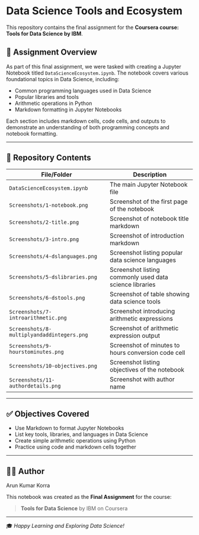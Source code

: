 # Data Science Tools and Ecosystem

This repository contains the final assignment for the **Coursera course: Tools for Data Science by IBM**.

## 📘 Assignment Overview

As part of this final assignment, we were tasked with creating a Jupyter Notebook titled `DataScienceEcosystem.ipynb`. The notebook covers various foundational topics in Data Science, including:

- Common programming languages used in Data Science
- Popular libraries and tools
- Arithmetic operations in Python
- Markdown formatting in Jupyter Notebooks

Each section includes markdown cells, code cells, and outputs to demonstrate an understanding of both programming concepts and notebook formatting.

---

## 📁 Repository Contents

| File/Folder                          | Description                                           |
|-------------------------------------|-------------------------------------------------------|
| `DataScienceEcosystem.ipynb`        | The main Jupyter Notebook file                        |
| `Screenshots/1-notebook.png`        | Screenshot of the first page of the notebook          |
| `Screenshots/2-title.png`           | Screenshot of notebook title markdown                |
| `Screenshots/3-intro.png`           | Screenshot of introduction markdown                  |
| `Screenshots/4-dslanguages.png`     | Screenshot listing popular data science languages     |
| `Screenshots/5-dslibraries.png`     | Screenshot listing commonly used data science libraries |
| `Screenshots/6-dstools.png`         | Screenshot of table showing data science tools        |
| `Screenshots/7-introarithmetic.png` | Screenshot introducing arithmetic expressions          |
| `Screenshots/8-multiplyandaddintegers.png` | Screenshot of arithmetic expression output    |
| `Screenshots/9-hourstominutes.png`  | Screenshot of minutes to hours conversion code cell   |
| `Screenshots/10-objectives.png`     | Screenshot listing objectives of the notebook         |
| `Screenshots/11-authordetails.png`  | Screenshot with author name                           |

---

## ✅ Objectives Covered

- Use Markdown to format Jupyter Notebooks
- List key tools, libraries, and languages in Data Science
- Create simple arithmetic operations using Python
- Practice using code and markdown cells together

---

## 👨‍🎓 Author
Arun Kumar Korra

This notebook was created as the **Final Assignment** for the course:

> **Tools for Data Science** by IBM on Coursera

---

🎓 *Happy Learning and Exploring Data Science!*
